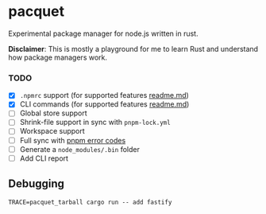# pacquet

Experimental package manager for node.js written in rust.

**Disclaimer**: This is mostly a playground for me to learn Rust and understand how package managers work.

### TODO

- [x] `.npmrc` support (for supported features [readme.md](./crates/npmrc/README.md))
- [x] CLI commands (for supported features [readme.md](./crates/cli/README.md))
- [ ] Global store support
- [ ] Shrink-file support in sync with `pnpm-lock.yml`
- [ ] Workspace support
- [ ] Full sync with [pnpm error codes](https://pnpm.io/errors)
- [ ] Generate a `node_modules/.bin` folder
- [ ] Add CLI report

## Debugging

```shell
TRACE=pacquet_tarball cargo run -- add fastify
```

